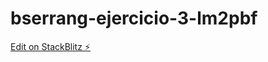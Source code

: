 # bserrang-ejercicio-3-lm2pbf

[Edit on StackBlitz ⚡️](https://stackblitz.com/edit/bserrang-ejercicio-3-lm2pbf)